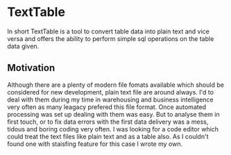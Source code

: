 # TextTable
In short TextTable is a tool to convert table data into plain text and vice versa and offers the ability to perform simple sql operations on the table data given.
## Motivation
Although there are a plenty of modern file fomats available which should be considered for new development, plain text file are around always. I'd to deal with them during my time in warehousing and business intelligence very often as many leagacy prefered this file format. Once automated processing was set up dealing with them was easy. But to analyse them in first touch, or to fix data errors with the first data delivery was a mess, tidous and boring coding very often.
I was looking for a code editor which could treat the text files like plain text and as a table also. As I couldn't found one with staisfing feature for this case I wrote my own.
